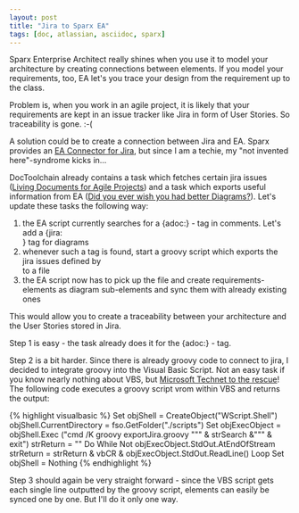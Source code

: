 ```yaml
---
layout: post
title: "Jira to Sparx EA"
tags: [doc, atlassian, asciidoc, sparx]
---
```


Sparx Enterprise Architect really shines when you use it to model your architecture by creating connections between elements. If you model your requirements, too, EA let's you trace your design from the requirement up to the class.

Problem is, when you work in an agile project, it is likely that your requirements are kept in an issue tracker like Jira in form of User Stories. So traceability is gone. :-(

A solution could be to create a connection between Jira and EA. Sparx provides an [EA Connector for Jira](https://marketplace.atlassian.com/plugins/atlassian.confluence.plugins.eaconnector/cloud/overview), but since I am a techie, my "not invented here"-syndrome kicks in...

DocToolchain already contains a task which fetches certain jira issues ([Living Documents for Agile Projects](https://rdmueller.github.io/Jira/)) and a task which exports useful information from EA ([Did you ever wish you had better Diagrams?](https://rdmueller.github.io/sparx-ea/)). Let's update these tasks the following way:

1. the EA script currently searches for a {adoc:<filename>} - tag in comments. Let's add a {jira:<search>} tag for diagrams
2. whenever such a tag is found, start a groovy script which exports the jira issues defined by <search> to a file
3. the EA script now has to pick up the file and create requirements-elements as diagram sub-elements and sync them with already existing ones

This would allow you to create a traceability between your architecture and the User Stories stored in Jira.

Step 1 is easy - the task already does it for the {adoc:} - tag.

Step 2 is a bit harder. Since there is already groovy code to connect to jira, I decided to integrate groovy into the Visual Basic Script. Not an easy task if you know nearly nothing about VBS, but [Microsoft Technet to the rescue](https://technet.microsoft.com/en-us/library/ee156605.aspx)! The following code executes a groovy script vrom within VBS and returns the output:

{% highlight visualbasic %}
Set objShell = CreateObject("WScript.Shell")
objShell.CurrentDirectory = fso.GetFolder("./scripts")
Set objExecObject = objShell.Exec ("cmd /K  groovy exportJira.groovy """ & strSearch &""" & exit")
strReturn = ""
Do While Not objExecObject.StdOut.AtEndOfStream
    strReturn = strReturn & vbCR & objExecObject.StdOut.ReadLine()
Loop
Set objShell = Nothing
{% endhighlight %}

Step 3 should again be very straight forward - since the VBS script gets each single line outputted by the groovy script, elements can easily be synced one by one. But I'll do it only one way.

